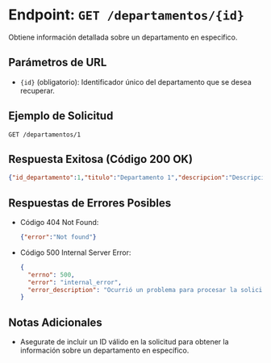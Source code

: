 # Endpoint: `GET /departamentos/{id}`

Obtiene información detallada sobre un departamento en especifico.

## Parámetros de URL
- `{id}` (obligatorio): Identificador único del departamento que se desea recuperar.

## Ejemplo de Solicitud
```http
GET /departamentos/1
```

## Respuesta Exitosa (Código 200 OK)
```json
{"id_departamento":1,"titulo":"Departamento 1","descripcion":"Descripción del departamento 1","precio":"180000.00","ubicacion":"Ubicación 1","habitaciones":2,"baños":1,"id_usuario":1}
```

## Respuestas de Errores Posibles
- Código 404 Not Found:

  ```json
  {"error":"Not found"}
  ```

- Código 500 Internal Server Error:
  ```json
  {
    "errno": 500,
    "error": "internal_error",
    "error_description": "Ocurrió un problema para procesar la solicitud"
  }
  ``` 

## Notas Adicionales

- Asegurate de incluir un ID válido en la solicitud para obtener la información
  sobre un departamento en específico.